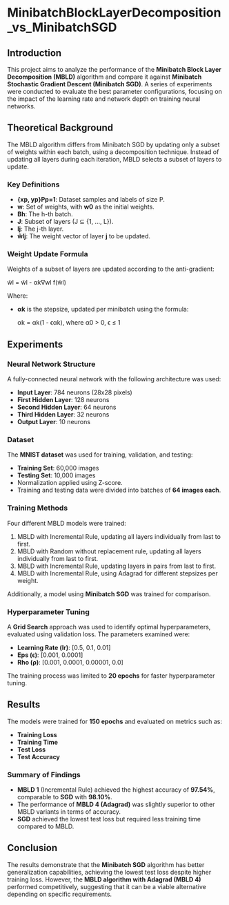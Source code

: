 # MinibatchBlockLayerDecomposition_vs_MinibatchSGD

## Introduction
This project aims to analyze the performance of the **Minibatch Block Layer Decomposition (MBLD)** algorithm and compare it against **Minibatch Stochastic Gradient Descent (Minibatch SGD)**. A series of experiments were conducted to evaluate the best parameter configurations, focusing on the impact of the learning rate and network depth on training neural networks.

## Theoretical Background
The MBLD algorithm differs from Minibatch SGD by updating only a subset of weights within each batch, using a decomposition technique. Instead of updating all layers during each iteration, MBLD selects a subset of layers to update.

### Key Definitions
- **{xp, yp}Pp=1**: Dataset samples and labels of size P.
- **w**: Set of weights, with **w0** as the initial weights.
- **Bh**: The h-th batch.
- **J**: Subset of layers (J ⊆ {1, ..., L}).
- **lj**: The j-th layer.
- **w̃lj**: The weight vector of layer **j** to be updated.

### Weight Update Formula
Weights of a subset of layers are updated according to the anti-gradient:

w̃l = w̃l - αk∇wl f(w̃l)

Where:
- **αk** is the stepsize, updated per minibatch using the formula:

  αk = αk(1 - ϵαk),  where α0 > 0, ϵ ≤ 1

## Experiments
### Neural Network Structure
A fully-connected neural network with the following architecture was used:
- **Input Layer**: 784 neurons (28x28 pixels)
- **First Hidden Layer**: 128 neurons
- **Second Hidden Layer**: 64 neurons
- **Third Hidden Layer**: 32 neurons
- **Output Layer**: 10 neurons

### Dataset
The **MNIST dataset** was used for training, validation, and testing:
- **Training Set**: 60,000 images
- **Testing Set**: 10,000 images
- Normalization applied using Z-score.
- Training and testing data were divided into batches of **64 images each**.

### Training Methods
Four different MBLD models were trained:
1. MBLD with Incremental Rule, updating all layers individually from last to first.
2. MBLD with Random without replacement rule, updating all layers individually from last to first.
3. MBLD with Incremental Rule, updating layers in pairs from last to first.
4. MBLD with Incremental Rule, using Adagrad for different stepsizes per weight.

Additionally, a model using **Minibatch SGD** was trained for comparison.

### Hyperparameter Tuning
A **Grid Search** approach was used to identify optimal hyperparameters, evaluated using validation loss. The parameters examined were:
- **Learning Rate (lr)**: [0.5, 0.1, 0.01]
- **Eps (ϵ)**: [0.001, 0.0001]
- **Rho (ρ)**: [0.001, 0.0001, 0.00001, 0.0]

The training process was limited to **20 epochs** for faster hyperparameter tuning.

## Results
The models were trained for **150 epochs** and evaluated on metrics such as:
- **Training Loss**
- **Training Time**
- **Test Loss**
- **Test Accuracy**

### Summary of Findings
- **MBLD 1** (Incremental Rule) achieved the highest accuracy of **97.54%**, comparable to **SGD** with **98.10%**.
- The performance of **MBLD 4 (Adagrad)** was slightly superior to other MBLD variants in terms of accuracy.
- **SGD** achieved the lowest test loss but required less training time compared to MBLD.

## Conclusion
The results demonstrate that the **Minibatch SGD** algorithm has better generalization capabilities, achieving the lowest test loss despite higher training loss. However, the **MBLD algorithm with Adagrad (MBLD 4)** performed competitively, suggesting that it can be a viable alternative depending on specific requirements.



